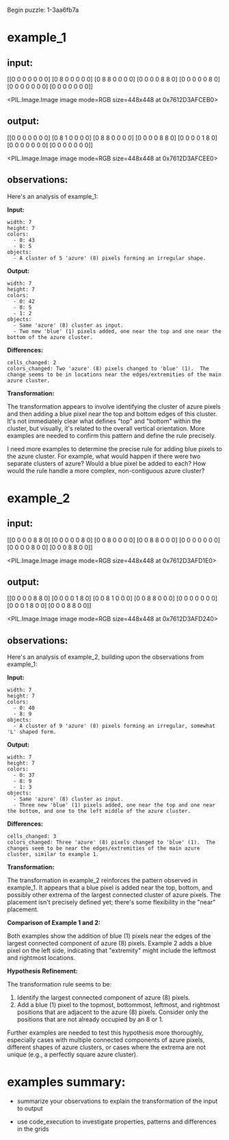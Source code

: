 Begin puzzle: 1-3aa6fb7a


# example_1

## input:

[[0 0 0 0 0 0 0]
 [0 8 0 0 0 0 0]
 [0 8 8 0 0 0 0]
 [0 0 0 0 8 8 0]
 [0 0 0 0 0 8 0]
 [0 0 0 0 0 0 0]
 [0 0 0 0 0 0 0]]


<PIL.Image.Image image mode=RGB size=448x448 at 0x7612D3AFCEB0>


## output:

[[0 0 0 0 0 0 0]
 [0 8 1 0 0 0 0]
 [0 8 8 0 0 0 0]
 [0 0 0 0 8 8 0]
 [0 0 0 0 1 8 0]
 [0 0 0 0 0 0 0]
 [0 0 0 0 0 0 0]]


<PIL.Image.Image image mode=RGB size=448x448 at 0x7612D3AFCEE0>


## observations:

Here's an analysis of example_1:

**Input:**

```
width: 7
height: 7
colors:
  - 0: 43
  - 8: 5
objects:
  - A cluster of 5 'azure' (8) pixels forming an irregular shape.
```

**Output:**

```
width: 7
height: 7
colors:
  - 0: 42
  - 8: 5
  - 1: 2
objects:
  - Same 'azure' (8) cluster as input.
  - Two new 'blue' (1) pixels added, one near the top and one near the bottom of the azure cluster.
```

**Differences:**

```
cells_changed: 2
colors_changed: Two 'azure' (8) pixels changed to 'blue' (1).  The change seems to be in locations near the edges/extremities of the main azure cluster.
```

**Transformation:**

The transformation appears to involve identifying the cluster of azure pixels and then adding a blue pixel near the top and bottom edges of this cluster.  It's not immediately clear what defines "top" and "bottom" within the cluster, but visually, it's related to the overall vertical orientation.  More examples are needed to confirm this pattern and define the rule precisely.

I need more examples to determine the precise rule for adding blue pixels to the azure cluster.  For example, what would happen if there were two separate clusters of azure? Would a blue pixel be added to each?  How would the rule handle a more complex, non-contiguous azure cluster?


# example_2

## input:

[[0 0 0 0 8 8 0]
 [0 0 0 0 0 8 0]
 [0 0 8 0 0 0 0]
 [0 0 8 8 0 0 0]
 [0 0 0 0 0 0 0]
 [0 0 0 0 8 0 0]
 [0 0 0 8 8 0 0]]


<PIL.Image.Image image mode=RGB size=448x448 at 0x7612D3AFD1E0>


## output:

[[0 0 0 0 8 8 0]
 [0 0 0 0 1 8 0]
 [0 0 8 1 0 0 0]
 [0 0 8 8 0 0 0]
 [0 0 0 0 0 0 0]
 [0 0 0 1 8 0 0]
 [0 0 0 8 8 0 0]]


<PIL.Image.Image image mode=RGB size=448x448 at 0x7612D3AFD240>


## observations:

Here's an analysis of example_2, building upon the observations from example_1:

**Input:**

```
width: 7
height: 7
colors:
  - 0: 40
  - 8: 9
objects:
  - A cluster of 9 'azure' (8) pixels forming an irregular, somewhat 'L' shaped form.
```

**Output:**

```
width: 7
height: 7
colors:
  - 0: 37
  - 8: 9
  - 1: 3
objects:
  - Same 'azure' (8) cluster as input.
  - Three new 'blue' (1) pixels added, one near the top and one near the bottom, and one to the left middle of the azure cluster.
```

**Differences:**

```
cells_changed: 3
colors_changed: Three 'azure' (8) pixels changed to 'blue' (1).  The changes seem to be near the edges/extremities of the main azure cluster, similar to example 1.
```

**Transformation:**

The transformation in example_2 reinforces the pattern observed in example_1.  It appears that a blue pixel is added near the top, bottom, and possibly other extrema of the largest connected cluster of azure pixels.  The placement isn't precisely defined yet; there's some flexibility in the "near" placement.


**Comparison of Example 1 and 2:**

Both examples show the addition of blue (1) pixels near the edges of the largest connected component of azure (8) pixels.  Example 2 adds a blue pixel on the left side, indicating that "extremity" might include the leftmost and rightmost locations.

**Hypothesis Refinement:**

The transformation rule seems to be:

1. Identify the largest connected component of azure (8) pixels.
2. Add a blue (1) pixel to the topmost, bottommost, leftmost, and rightmost positions that are adjacent to the azure (8) pixels.  Consider only the positions that are not already occupied by an 8 or 1.

Further examples are needed to test this hypothesis more thoroughly, especially cases with multiple connected components of azure pixels, different shapes of azure clusters, or cases where the extrema are not unique (e.g., a perfectly square azure cluster).


# examples summary: 

- summarize your observations to explain the transformation of the input to output

- use code_execution to investigate properties, patterns and differences in the grids
